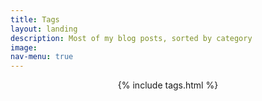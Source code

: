 ```yaml
---
title: Tags
layout: landing
description: Most of my blog posts, sorted by category
image:
nav-menu: true
---
```

<div id="main">
	<p style="text-align:center">
		{% include tags.html %}
	</p>
</div>
